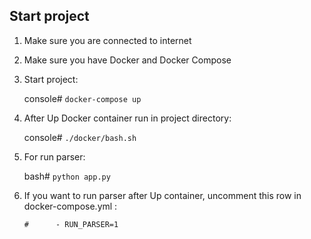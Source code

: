 Start project
---------------------------------------
1. Make sure you are connected to internet

2. Make sure you have Docker and Docker Compose

3. Start project:

    console# `docker-compose up`

4. After Up Docker container run in project directory:
    
    console# `./docker/bash.sh`

5. For run parser:

    bash# `python app.py`
    
6. If you want to run parser after Up container, uncomment this row in docker-compose.yml :

    `#      - RUN_PARSER=1`


